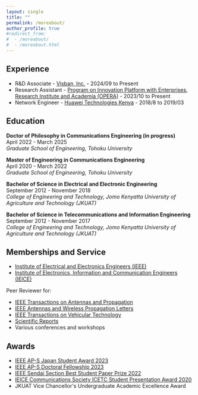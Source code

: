 ```yaml
---
layout: single
title: ""
permalink: /moreabout/
author_profile: true
#redirect_from:
#  - /moreabout/
#  - /moreabout.html
---
```

## Experience
- R&D Associate - [Visban, Inc.](https://visban.com/) - 2024/09 to Present
- Research Assistant - [Program on Innovation Platform with Enterprises, Research Institute and Academia (OPERA)](https://web.tohoku.ac.jp/opera/en/) - 2023/10 to Present
- Network Engineer - [Huawei Technologies Kenya](https://www.huawei.com/en/) - 2018/8 to 2019/03

## Education
**Doctor of Philosophy in Communications Engineering (in progress)**  
April 2022 - March 2025  
*Graduate School of Engineering, Tohoku University*

**Master of Engineering in Communications Engineering**  
April 2020 - March 2022  
*Graduate School of Engineering, Tohoku University*

**Bachelor of Science in Electrical and Electronic Engineering**  
September 2012 - November 2018  
*College of Engineering and Technology, Jomo Kenyatta University of Agriculture and Technology (JKUAT)*

**Bachelor of Science in Telecommunications and Information Engineering**  
September 2012 - November 2017  
*College of Engineering and Technology, Jomo Kenyatta University of Agriculture and Technology (JKUAT)*

## Memberships and Service
- [Institute of Electrical and Electronics Engineers (IEEE)](https://www.ieee.org/)
- [Institute of Electronics, Information and Communication Engineers (IEICE)](https://www.ieice.org/eng_r/index.html)

Peer Reviewer for:
- [IEEE Transactions on Antennas and Propagation](https://www.ieeeaps.org/ieee-tap/home)
- [IEEE Antennas and Wireless Propagation Letters](http://awpl.ee.cuhk.edu.hk/)
- [IEEE Transactions on Vehicular Technology](https://vtsociety.org/publication/ieee-transactions-vehicular-technology)
- [Scientific Reports](https://www.nature.com/srep/)
- Various conferences and workshops

## Awards
- [IEEE AP-S Japan Student Award 2023](https://r10.ieee.org/tokyo-aps/awards2023-winners/)
- [IEEE AP-S Doctoral Fellowship 2023](https://www.ieeeaps.org/awards/ieee-antennas-and-propagation-society-fellowship-program-awards)
- [IEEE Sendai Section Best Student Paper Prize 2022](https://www.ieeer10.org/wp-content/uploads/2023/02/Sendai_Section_Report_2022.pdf)
- [IEICE Communications Society ICETC Student Presentation Award 2020](https://www.ieice.org/cs/icetc/2020/program.html#awards)
- JKUAT Vice Chancellor's Undergraduate Academic Excellence Award
